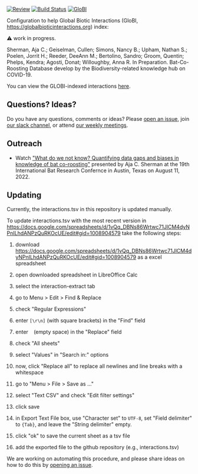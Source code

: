 [![Review](https://github.com/globalbioticinteractions/bat-co-roosting-database/actions/workflows/review.yml/badge.svg)](https://github.com/globalbioticinteractions/bat-co-roosting-database/actions) [![Build Status](https://app.travis-ci.com/globalbioticinteractions/bat-co-roosting-database.svg)](https://app.travis-ci.com/globalbioticinteractions/bat-co-roosting-database) [![GloBI](https://api.globalbioticinteractions.org/interaction.svg?accordingTo=globi:globalbioticinteractions/bat-co-roosting-database)](https://globalbioticinteractions.org/?accordingTo=globi:globalbioticinteractions/bat-co-roosting-database)

Configuration to help Global Biotic Interactions (GloBI, https://globalbioticinteractions.org) index: 

:warning: work in progress.

Sherman, Aja C.;  Geiselman, Cullen;  Simons, Nancy B.;  Upham, Nathan S.;  Poelen, Jorrit H.;  Reeder, DeeAnn M.;  Bertolino, Sandro;  Groom, Quentin;  Phelps, Kendra;  Agosti, Donat;  Willoughby, Anna R. In Preparation. Bat-Co-Roosting Database develop by the Biodiversity-related knowledge hub on COVID-19. 

You can view the GLOBI-indexed interactions [here](https://www.globalbioticinteractions.org/browse/?accordingTo=globi%3Aglobalbioticinteractions%2Fbat-co-roosting-database&interactionType=ecologicallyRelatedTo&resultType=json).

## Questions? Ideas?
Do you have any questions, comments or ideas? Please [open an issue](../../issues), join [our slack channel](https://covid19taf.slack.com/archives/C011W4GPXDX), or attend [our weekly meetings](https://globalbioticinteractions.org/covid19). 

## Outreach 
- Watch ["What do we not know? Quantifying data gaps and biases in knowledge of bat co-roosting"](https://zenodo.org/record/6959687) presented by Aja C. Sherman at the 19th International Bat Research Confernce in Austin, Texas on August 11, 2022. 

## Updating 
Currently, the interactions.tsv in this repository is updated manually. 

To update interactions.tsv with the most recent version in https://docs.google.com/spreadsheets/d/1vQq_DBNs86Wrtwc71JlCM4dyNPnILhdANPzQuRKOcUE/edit#gid=1008904579 take the following steps:

1. download https://docs.google.com/spreadsheets/d/1vQq_DBNs86Wrtwc71JlCM4dyNPnILhdANPzQuRKOcUE/edit#gid=1008904579 as a excel spreadsheet
2. open downloaded spreadsheet in LibreOffice Calc 
3. select the interaction-extract tab
4. go to Menu > Edit > Find & Replace
5. check "Regular Expressions"
6. enter ```[\r\n]``` (with square brackets) in the "Find" field
7. enter ``` ``` (empty space) in the "Replace" field
8. check "All sheets"
9. select "Values" in "Search in:" options
10. now, click "Replace all" to replace all newlines and line breaks with a whitespace
11. go to "Menu > File > Save as ..."
12. select "Text CSV" and check "Edit filter settings"
13. click save
14. in Export Text File box, use "Character set" to ```UTF-8```, set "Field delimiter" to ```{Tab}```, and leave the "String delimiter" empty. 

15. click "ok" to save the current sheet as a tsv file
16. add the exported file to the github repository (e.g., interactions.tsv)

We are working on automating this procedure, and please share ideas on how to do this by [opening an issue](../../issues). 
